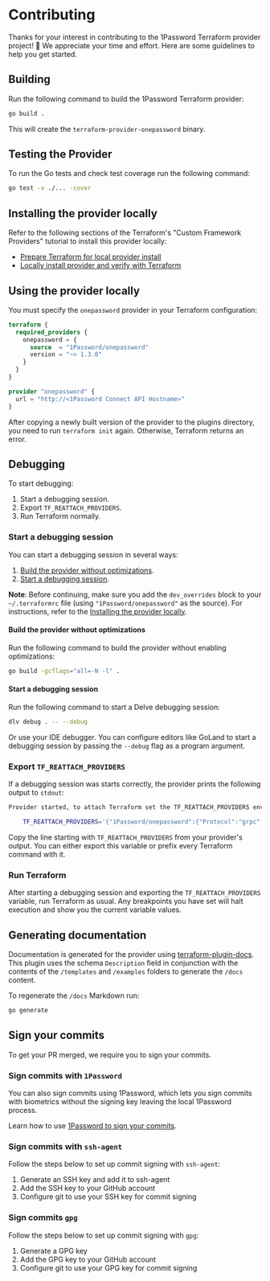 # Contributing

Thanks for your interest in contributing to the 1Password Terraform provider project! 🙌 We appreciate your time and effort. Here are some guidelines to help you get started.

## Building

Run the following command to build the 1Password Terraform provider:

```sh
go build .
```

This will create the `terraform-provider-onepassword` binary.

## Testing the Provider

To run the Go tests and check test coverage run the following command:

```sh
go test -v ./... -cover
```

## Installing the provider locally

Refer to the following sections of the Terraform's "Custom Framework Providers" tutorial to install this provider locally:

- [Prepare Terraform for local provider install](https://developer.hashicorp.com/terraform/tutorials/providers-plugin-framework/providers-plugin-framework-provider#prepare-terraform-for-local-provider-install)
- [Locally install provider and verify with Terraform](https://developer.hashicorp.com/terraform/tutorials/providers-plugin-framework/providers-plugin-framework-provider#locally-install-provider-and-verify-with-terraform)

## Using the provider locally

You must specify the `onepassword` provider in your Terraform configuration:

```tf
terraform {
  required_providers {
    onepassword = {
      source  = "1Password/onepassword"
      version = "~> 1.3.0"
    }
  }
}

provider "onepassword" {
  url = "http://<1Password Connect API Hostname>"
}
```

After copying a newly built version of the provider to the plugins directory, you need to run `terraform init` again. Otherwise, Terraform returns an error.

## Debugging

To start debugging:

1. Start a debugging session.
2. Export `TF_REATTACH_PROVIDERS`.
3. Run Terraform normally.


### Start a debugging session

You can start a debugging session in several ways:

1. [Build the provider without optimizations](#build-the-provider-without-optimizations).
2. [Start a debugging session](#start-a-debugging-session-1).

**Note**: Before continuing, make sure you add the `dev_overrides` block to your `~/.terraformrc` file (using `"1Password/onepassword"` as the source). For instructions, refer to the [Installing the provider locally](#installing-the-provider-locally).

#### Build the provider without optimizations

Run the following command to build the provider without enabling optimizations:

```sh
go build -gcflags="all=-N -l" .
```

#### Start a debugging session

Run the following command to start a Delve debugging session:

```sh
dlv debug . -- --debug
```

Or use your IDE debugger. You can configure editors like GoLand to start a debugging session by passing the `--debug` flag as a program argument.

### Export `TF_REATTACH_PROVIDERS`

If a debugging session was starts correctly, the provider prints the following output to `stdout`:

```sh
Provider started, to attach Terraform set the TF_REATTACH_PROVIDERS env var:

    TF_REATTACH_PROVIDERS='{"1Password/onepassword":{"Protocol":"grpc","Pid":3382870,"Test":true,"Addr":{"Network":"unix","String":"/tmp/plugin713096927"}}}'
```

Copy the line starting with `TF_REATTACH_PROVIDERS` from your provider's output. You can either export this variable or prefix every Terraform command with it.

### Run Terraform

After starting a debugging session and exporting the `TF_REATTACH_PROVIDERS` variable, run Terraform as usual. Any breakpoints you have set will halt execution and show you the current variable values.

## Generating documentation

Documentation is generated for the provider using [terraform-plugin-docs](https://github.com/hashicorp/terraform-plugin-docs). This plugin uses the schema `Description` field in conjunction with the contents of the `/templates` and `/examples` folders to generate the `/docs` content.

To regenerate the `/docs` Markdown run:

```sh
go generate
```

## Sign your commits

To get your PR merged, we require you to sign your commits.

### Sign commits with `1Password`

You can also sign commits using 1Password, which lets you sign commits with biometrics without the signing key leaving the local 1Password process.

Learn how to use [1Password to sign your commits](https://developer.1password.com/docs/ssh/git-commit-signing/).


### Sign commits with `ssh-agent`

Follow the steps below to set up commit signing with `ssh-agent`:

1. Generate an SSH key and add it to ssh-agent
2. Add the SSH key to your GitHub account
3. Configure git to use your SSH key for commit signing

### Sign commits `gpg`

Follow the steps below to set up commit signing with `gpg`:

1. Generate a GPG key
2. Add the GPG key to your GitHub account
3. Configure git to use your GPG key for commit signing